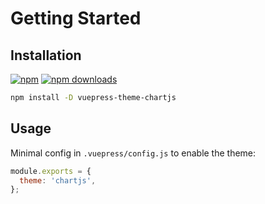 # Getting Started

## Installation

[![npm](https://img.shields.io/npm/v/vuepress-theme-chartjs.svg?style=flat-square&maxAge=600)](https://npmjs.com/package/vuepress-theme-chartjs) [![npm downloads](https://img.shields.io/npm/dm/vuepress-theme-chartjs.svg?style=flat-square&maxAge=600)](https://npmjs.com/package/vuepress-theme-chartjs)

```sh
npm install -D vuepress-theme-chartjs
```

## Usage

Minimal config in `.vuepress/config.js` to enable the theme:

```js
module.exports = {
  theme: 'chartjs',
};
```
